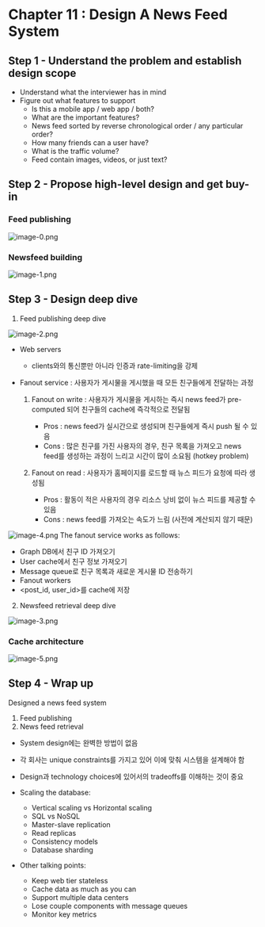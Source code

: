 # Chapter 11 : Design A News Feed System

## Step 1 - Understand the problem and establish design scope

- Understand what the interviewer has in mind
- Figure out what features to support
    - Is this a mobile app / web app / both?
    - What are the important features?
    - News feed sorted by reverse chronological order / any particular order?
    - How many friends can a user have?
    - What is the traffic volume?
    - Feed contain images, videos, or just text?

## Step 2 - Propose high-level design and get buy-in

### Feed publishing

![image-0.png](image-0.png)

### Newsfeed building

![image-1.png](image-1.png)

## Step 3 - Design deep dive

1. Feed publishing deep dive

![image-2.png](image-2.png)
- Web servers
    - clients와의 통신뿐만 아니라 인증과 rate-limiting을 강제

- Fanout service : 사용자가 게시물을 게시했을 때 모든 친구들에게 전달하는 과정
    1. Fanout on write : 사용자가 게시물을 게시하는 즉시 news feed가 pre-computed 되어 친구들의 cache에 즉각적으로 전달됨
        - Pros : news feed가 실시간으로 생성되며 친구들에게 즉시 push 될 수 있음
        - Cons : 많은 친구를 가진 사용자의 경우, 친구 목록을 가져오고 news feed를 생성하는 과정이 느리고 시간이 많이 소요됨 (hotkey problem)

    2. Fanout on read : 사용자가 홈페이지를 로드할 때 뉴스 피드가 요청에 따라 생성됨
        - Pros : 활동이 적은 사용자의 경우 리소스 낭비 없이 뉴스 피드를 제공할 수 있음
        - Cons : news feed를 가져오는 속도가 느림 (사전에 계산되지 않기 때문)

![image-4.png](image-4.png)
The fanout service works as follows:
- Graph DB에서 친구 ID 가져오기
- User cache에서 친구 정보 가져오기
- Message queue로 친구 목록과 새로운 게시물 ID 전송하기
- Fanout workers
- <post_id, user_id>를 cache에 저장

2. Newsfeed retrieval deep dive

![image-3.png](image-3.png)

### Cache architecture

![image-5.png](image-5.png)

## Step 4 - Wrap up

Designed a news feed system
1. Feed publishing
2. News feed retrieval

- System design에는 완벽한 방법이 없음
- 각 회사는 unique constraints를 가지고 있어 이에 맞춰 시스템을 설계해야 함
- Design과 technology choices에 있어서의 tradeoffs를 이해하는 것이 중요

- Scaling the database:
    - Vertical scaling vs Horizontal scaling
    - SQL vs NoSQL
    - Master-slave replication
    - Read replicas
    - Consistency models
    - Database sharding

- Other talking points:
    - Keep web tier stateless
    - Cache data as much as you can
    - Support multiple data centers
    - Lose couple components with message queues
    - Monitor key metrics